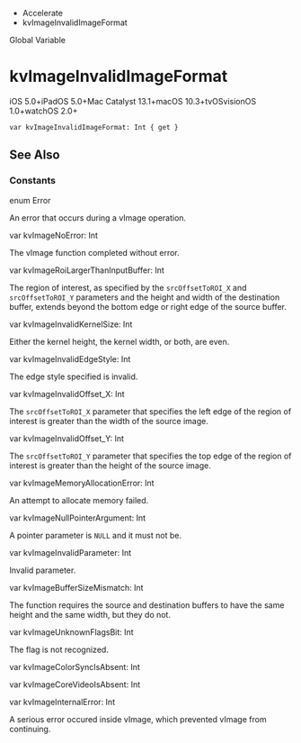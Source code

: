 

- Accelerate
-  kvImageInvalidImageFormat 

Global Variable

# kvImageInvalidImageFormat

iOS 5.0+iPadOS 5.0+Mac Catalyst 13.1+macOS 10.3+tvOSvisionOS 1.0+watchOS 2.0+

``` source
var kvImageInvalidImageFormat: Int { get }
```

## See Also

### Constants

enum Error

An error that occurs during a vImage operation.

var kvImageNoError: Int

The vImage function completed without error.

var kvImageRoiLargerThanInputBuffer: Int

The region of interest, as specified by the `srcOffsetToROI_X` and `srcOffsetToROI_Y` parameters and the height and width of the destination buffer, extends beyond the bottom edge or right edge of the source buffer.

var kvImageInvalidKernelSize: Int

Either the kernel height, the kernel width, or both, are even.

var kvImageInvalidEdgeStyle: Int

The edge style specified is invalid.

var kvImageInvalidOffset_X: Int

The `srcOffsetToROI_X` parameter that specifies the left edge of the region of interest is greater than the width of the source image.

var kvImageInvalidOffset_Y: Int

The `srcOffsetToROI_Y` parameter that specifies the top edge of the region of interest is greater than the height of the source image.

var kvImageMemoryAllocationError: Int

An attempt to allocate memory failed.

var kvImageNullPointerArgument: Int

A pointer parameter is `NULL` and it must not be.

var kvImageInvalidParameter: Int

Invalid parameter.

var kvImageBufferSizeMismatch: Int

The function requires the source and destination buffers to have the same height and the same width, but they do not.

var kvImageUnknownFlagsBit: Int

The flag is not recognized.

var kvImageColorSyncIsAbsent: Int

var kvImageCoreVideoIsAbsent: Int

var kvImageInternalError: Int

A serious error occured inside vImage, which prevented vImage from continuing.


